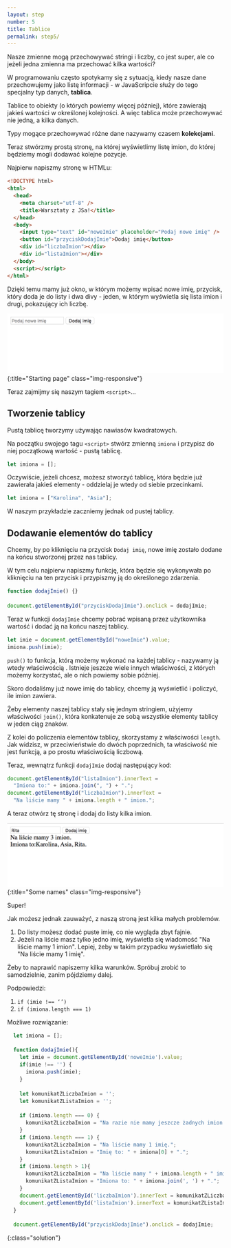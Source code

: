 ```yaml
---
layout: step
number: 5
title: Tablice
permalink: step5/
---
```


Nasze zmienne mogą przechowywać stringi i liczby, co jest super, ale co jeżeli jedna zmienna ma przechować kilka wartości?

W programowaniu często spotykamy się z sytuacją, kiedy nasze dane przechowujemy jako listę informacji - w JavaScripcie służy do tego specjalny typ danych, **tablica**.

Tablice to obiekty (o których powiemy więcej później), które zawierają jakieś wartości w określonej kolejności. A więc tablica może przechowywać nie jedną, a kilka danych.

Typy mogące przechowywać różne dane nazywamy czasem **kolekcjami**.

Teraz stwórzmy prostą stronę, na której wyświetlimy listę imion, do której będziemy mogli dodawać kolejne pozycje.

Najpierw napiszmy stronę w HTMLu:

```html
<!DOCTYPE html>
<html>
  <head>
    <meta charset="utf-8" />
    <title>Warsztaty z JSa!</title>
  </head>
  <body>
    <input type="text" id="noweImie" placeholder="Podaj nowe imię" />
    <button id="przyciskDodajImie">Dodaj imię</button>
    <div id="liczbaImion"></div>
    <div id="listaImion"></div>
  </body>
  <script></script>
</html>
```

Dzięki temu mamy już okno, w którym możemy wpisać nowe imię, przycisk, który doda je do listy i dwa divy - jeden, w którym wyświetla się lista imion i drugi, pokazujący ich liczbę.

![Starting page](../assets/step-5a.png){:title="Starting page" class="img-responsive"}

Teraz zajmijmy się naszym tagiem `<script>`...

## Tworzenie tablicy

Pustą tablicę tworzymy używając nawiasów kwadratowych.

Na początku swojego tagu `<script>` stwórz zmienną `imiona` i przypisz do niej początkową wartość - pustą tablicę.

```JavaScript
let imiona = [];
```

Oczywiście, jeżeli chcesz, możesz stworzyć tablicę, która będzie już zawierała jakieś elementy - oddzielaj je wtedy od siebie przecinkami.

```JavaScript
let imiona = ["Karolina", "Asia"];
```

W naszym przykładzie zaczniemy jednak od pustej tablicy.

## Dodawanie elementów do tablicy

Chcemy, by po kliknięciu na przycisk `Dodaj imię`, nowe imię zostało dodane na końcu stworzonej przez nas tablicy.

W tym celu najpierw napiszmy funkcję, która będzie się wykonywała po kliknięciu na ten przycisk i przypiszmy ją do określonego zdarzenia.

```javascript
function dodajImie() {}

document.getElementById("przyciskDodajImie").onclick = dodajImie;
```

Teraz w funkcji `dodajImie` chcemy pobrać wpisaną przez użytkownika wartość i dodać ją na końcu naszej tablicy.

```javascript
let imie = document.getElementById("noweImie").value;
imiona.push(imie);
```

`push()` to funkcja, którą możemy wykonać na każdej tablicy - nazywamy ją wtedy właściwością <!-- a nie przypadkiem metodą? -->. Istnieje jeszcze wiele innych właściwości, z których możemy korzystać, ale o nich powiemy sobie później.

Skoro dodaliśmy już nowe imię do tablicy, chcemy ją wyświetlić i policzyć, ile imion zawiera.

Żeby elementy naszej tablicy stały się jednym stringiem, użyjemy właściwości `join()`, która konkatenuje ze sobą wszystkie elementy tablicy w jeden ciąg znaków.

Z kolei do policzenia elementów tablicy, skorzystamy z właściwości `length`. Jak widzisz, w przeciwieństwie do dwóch poprzednich, ta właściwość nie jest funkcją, a po prostu właściwością liczbową.

Teraz, wewnątrz funkcji `dodajImie` dodaj następujący kod:

```javascript
document.getElementById("listaImion").innerText =
  "Imiona to:" + imiona.join(", ") + ".";
document.getElementById("liczbaImion").innerText =
  "Na liście mamy " + imiona.length + " imion.";
```

A teraz otwórz tę stronę i dodaj do listy kilka imion.

![Some names](../assets/step-5b.png){:title="Some names" class="img-responsive"}

Super!

Jak możesz jednak zauważyć, z naszą stroną jest kilka małych problemów.

1. Do listy możesz dodać puste imię, co nie wygląda zbyt fajnie.
2. Jeżeli na liście masz tylko jedno imię, wyświetla się wiadomość "Na liście mamy 1 imion". Lepiej, żeby w takim przypadku wyświetlało się "Na liście mamy 1 imię".
<!-- Nawiasem mówiąc, dwa, trzy i cztery imiona też będą się wyświetlać niepoprawnie ;) -->

Żeby to naprawić napiszemy kilka warunków. Spróbuj zrobić to samodzielnie, zanim pójdziemy dalej.

Podpowiedzi:

1. `if (imie !== ‘’)`
2. `if (imiona.length === 1)`

Możliwe rozwiązanie:

```javascript
  let imiona = [];

  function dodajImie(){
    let imie = document.getElementById('noweImie').value;
    if(imie !== '') {
      imiona.push(imie);
    }

    let komunikatZLiczbaImion = '';
    let komunikatZListaImion = '';

    if (imiona.length === 0) {
      komunikatZLiczbaImion = "Na razie nie mamy jeszcze żadnych imion.";
    }
    if (imiona.length === 1) {
      komunikatZLiczbaImion = "Na liście mamy 1 imię.";
      komunikatZListaImion = "Imię to: " + imiona[0] + ".";
    }
    if (imiona.length > 1){
      komunikatZLiczbaImion = "Na liście mamy " + imiona.length + " imion.";
      komunikatZListaImion = "Imiona to: " + imiona.join(', ') + ".";
    }
    document.getElementById('liczbaImion').innerText = komunikatZLiczbaImion;
    document.getElementById('listaImion').innerText = komunikatZListaImion;
  }

  document.getElementById("przyciskDodajImie").onclick = dodajImie;
```
{:class="solution"}
